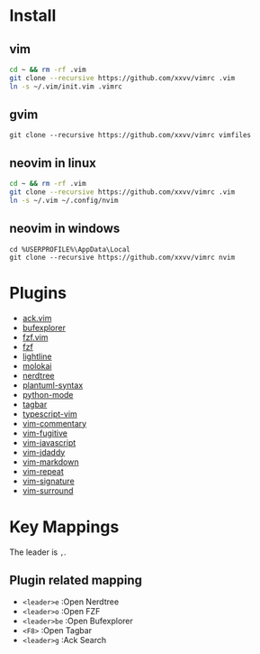 
# Install

## vim

```bash
cd ~ && rm -rf .vim
git clone --recursive https://github.com/xxvv/vimrc .vim
ln -s ~/.vim/init.vim .vimrc
```

## gvim

```batch
git clone --recursive https://github.com/xxvv/vimrc vimfiles
```

## neovim in linux

```bash
cd ~ && rm -rf .vim
git clone --recursive https://github.com/xxvv/vimrc .vim
ln -s ~/.vim ~/.config/nvim
```

## neovim in windows

```batch
cd %USERPROFILE%\AppData\Local
git clone --recursive https://github.com/xxvv/vimrc nvim
```

# Plugins

- [ack.vim](https://github.com/mileszs/ack.vim.git)
- [bufexplorer](https://github.com/jlanzarotta/bufexplorer.git)
- [fzf.vim](https://github.com/junegunn/fzf.vim.git)
- [fzf](https://github.com/junegunn/fzf.git)
- [lightline](https://github.com/itchyny/lightline.vim)
- [molokai](https://github.com/tomasr/molokai.git)
- [nerdtree](https://github.com/scrooloose/nerdtree.git)
- [plantuml-syntax](https://github.com/aklt/plantuml-syntax.git)
- [python-mode](https://github.com/python-mode/python-mode)
- [tagbar](https://github.com/majutsushi/tagbar.git)
- [typescript-vim](https://github.com/leafgarland/typescript-vim.git)
- [vim-commentary](https://github.com/tpope/vim-commentary.git)
- [vim-fugitive](https://github.com/tpope/vim-fugitive.git)
- [vim-javascript](https://github.com/pangloss/vim-javascript.git)
- [vim-jdaddy](https://github.com/tpope/vim-jdaddy.git)
- [vim-markdown](https://github.com/plasticboy/vim-markdown.git)
- [vim-repeat](https://github.com/tpope/vim-repeat.git)
- [vim-signature](https://github.com/kshenoy/vim-signature.git)
- [vim-surround](https://github.com/tpope/vim-surround.git)

# Key Mappings

The leader is `,`.

## Plugin related mapping

- `<leader>e` :Open Nerdtree
- `<leader>o` :Open FZF
- `<leader>be` :Open Bufexplorer
- `<F8>` :Open Tagbar
- `<leader>g` :Ack Search
